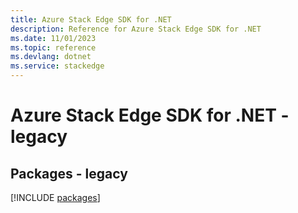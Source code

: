 ```yaml
---
title: Azure Stack Edge SDK for .NET
description: Reference for Azure Stack Edge SDK for .NET
ms.date: 11/01/2023
ms.topic: reference
ms.devlang: dotnet
ms.service: stackedge
---
```

# Azure Stack Edge SDK for .NET - legacy
## Packages - legacy
[!INCLUDE [packages](stack-edge-index.md)]
